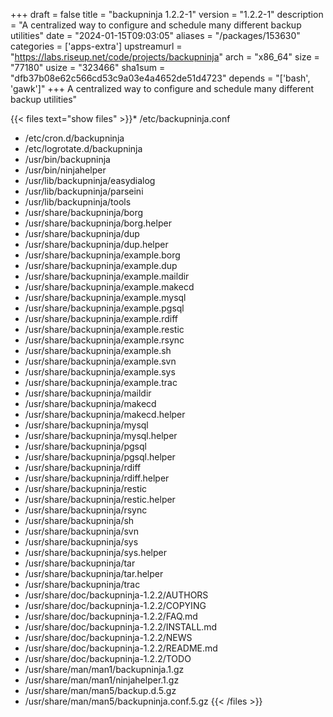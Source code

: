+++
draft = false
title = "backupninja 1.2.2-1"
version = "1.2.2-1"
description = "A centralized way to configure and schedule many different backup utilities"
date = "2024-01-15T09:03:05"
aliases = "/packages/153630"
categories = ['apps-extra']
upstreamurl = "https://labs.riseup.net/code/projects/backupninja"
arch = "x86_64"
size = "77180"
usize = "323466"
sha1sum = "dfb37b08e62c566cd53c9a03e4a4652de51d4723"
depends = "['bash', 'gawk']"
+++
A centralized way to configure and schedule many different backup utilities"

{{< files text="show files" >}}* /etc/backupninja.conf
* /etc/cron.d/backupninja
* /etc/logrotate.d/backupninja
* /usr/bin/backupninja
* /usr/bin/ninjahelper
* /usr/lib/backupninja/easydialog
* /usr/lib/backupninja/parseini
* /usr/lib/backupninja/tools
* /usr/share/backupninja/borg
* /usr/share/backupninja/borg.helper
* /usr/share/backupninja/dup
* /usr/share/backupninja/dup.helper
* /usr/share/backupninja/example.borg
* /usr/share/backupninja/example.dup
* /usr/share/backupninja/example.maildir
* /usr/share/backupninja/example.makecd
* /usr/share/backupninja/example.mysql
* /usr/share/backupninja/example.pgsql
* /usr/share/backupninja/example.rdiff
* /usr/share/backupninja/example.restic
* /usr/share/backupninja/example.rsync
* /usr/share/backupninja/example.sh
* /usr/share/backupninja/example.svn
* /usr/share/backupninja/example.sys
* /usr/share/backupninja/example.trac
* /usr/share/backupninja/maildir
* /usr/share/backupninja/makecd
* /usr/share/backupninja/makecd.helper
* /usr/share/backupninja/mysql
* /usr/share/backupninja/mysql.helper
* /usr/share/backupninja/pgsql
* /usr/share/backupninja/pgsql.helper
* /usr/share/backupninja/rdiff
* /usr/share/backupninja/rdiff.helper
* /usr/share/backupninja/restic
* /usr/share/backupninja/restic.helper
* /usr/share/backupninja/rsync
* /usr/share/backupninja/sh
* /usr/share/backupninja/svn
* /usr/share/backupninja/sys
* /usr/share/backupninja/sys.helper
* /usr/share/backupninja/tar
* /usr/share/backupninja/tar.helper
* /usr/share/backupninja/trac
* /usr/share/doc/backupninja-1.2.2/AUTHORS
* /usr/share/doc/backupninja-1.2.2/COPYING
* /usr/share/doc/backupninja-1.2.2/FAQ.md
* /usr/share/doc/backupninja-1.2.2/INSTALL.md
* /usr/share/doc/backupninja-1.2.2/NEWS
* /usr/share/doc/backupninja-1.2.2/README.md
* /usr/share/doc/backupninja-1.2.2/TODO
* /usr/share/man/man1/backupninja.1.gz
* /usr/share/man/man1/ninjahelper.1.gz
* /usr/share/man/man5/backup.d.5.gz
* /usr/share/man/man5/backupninja.conf.5.gz
{{< /files >}}